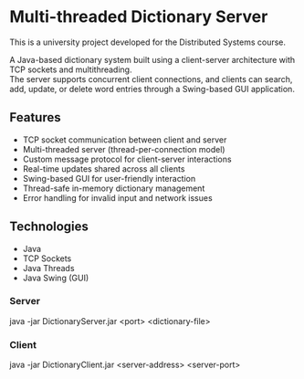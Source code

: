 # Multi-threaded Dictionary Server
This is a university project developed for the Distributed Systems course.

A Java-based dictionary system built using a client-server architecture with TCP sockets and multithreading.  
The server supports concurrent client connections, and clients can search, add, update, or delete word entries through a Swing-based GUI application.

## Features
- TCP socket communication between client and server
- Multi-threaded server (thread-per-connection model)
- Custom message protocol for client-server interactions
- Real-time updates shared across all clients
- Swing-based GUI for user-friendly interaction
- Thread-safe in-memory dictionary management
- Error handling for invalid input and network issues

## Technologies
- Java
- TCP Sockets
- Java Threads
- Java Swing (GUI)

### Server
java -jar DictionaryServer.jar &lt;port&gt; &lt;dictionary-file&gt;

### Client
java -jar DictionaryClient.jar &lt;server-address&gt; &lt;server-port&gt;

